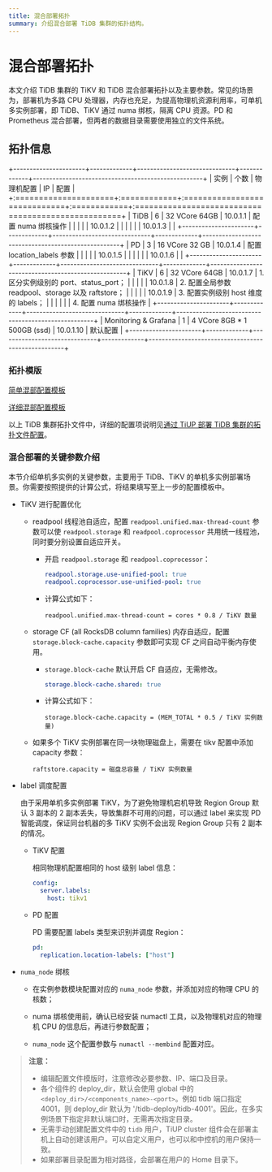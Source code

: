 ```yaml
---
title: 混合部署拓扑
summary: 介绍混合部署 TiDB 集群的拓扑结构。
---
```


# 混合部署拓扑

本文介绍 TiDB 集群的 TiKV 和 TiDB 混合部署拓扑以及主要参数。常见的场景为，部署机为多路 CPU 处理器，内存也充足，为提高物理机资源利用率，可单机多实例部署，即 TiDB、TiKV 通过 numa 绑核，隔离 CPU 资源。PD 和 Prometheus 混合部署，但两者的数据目录需要使用独立的文件系统。

## 拓扑信息

+----------------------+-------------+------------------------------+-------------+----------------------------------------------------+
| 实例                 | 个数        | 物理机配置                   | IP          | 配置                                               |
+:=====================+:============+:=============================+:============+:===================================================+
| TiDB                 | 6           | 32 VCore 64GB                | 10.0.1.1    | 配置 numa 绑核操作                                 |
|                      |             |                              | 10.0.1.2    |                                                    |
|                      |             |                              | 10.0.1.3    |                                                    |
+----------------------+-------------+------------------------------+-------------+----------------------------------------------------+
| PD                   | 3           | 16 VCore 32 GB               | 10.0.1.4    | 配置 location_labels 参数                          |
|                      |             |                              | 10.0.1.5    |                                                    |
|                      |             |                              | 10.0.1.6    |                                                    |
+----------------------+-------------+------------------------------+-------------+----------------------------------------------------+
| TiKV                 | 6           | 32 VCore 64GB                | 10.0.1.7    | 1\. 区分实例级别的 port、status_port；             |
|                      |             |                              | 10.0.1.8    | 2. 配置全局参数 readpool、storage 以及 raftstore； |
|                      |             |                              | 10.0.1.9    | 3. 配置实例级别 host 维度的 labels；               |
|                      |             |                              |             | 4. 配置 numa 绑核操作                              |
+----------------------+-------------+------------------------------+-------------+----------------------------------------------------+
| Monitoring & Grafana | 1           | 4 VCore 8GB \* 1 500GB (ssd) | 10.0.1.10   | 默认配置                                           |
+----------------------+-------------+------------------------------+-------------+----------------------------------------------------+

### 拓扑模版

[简单混部配置模板](https://github.com/pingcap/docs/blob/master/config-templates/simple-multi-instance.yaml)

[详细混部配置模板](https://github.com/pingcap/docs/blob/master/config-templates/complex-multi-instance.yaml)

以上 TiDB 集群拓扑文件中，详细的配置项说明见[通过 TiUP 部署 TiDB 集群的拓扑文件配置](/tiup/tiup-cluster-topology-reference.md)。

### 混合部署的关键参数介绍

本节介绍单机多实例的关键参数，主要用于 TiDB、TiKV 的单机多实例部署场景。你需要按照提供的计算公式，将结果填写至上一步的配置模板中。

- TiKV 进行配置优化

    - readpool 线程池自适应，配置 `readpool.unified.max-thread-count` 参数可以使 `readpool.storage` 和 `readpool.coprocessor` 共用统一线程池，同时要分别设置自适应开关。

        - 开启 `readpool.storage` 和 `readpool.coprocessor`：

            ```yaml
            readpool.storage.use-unified-pool: true
            readpool.coprocessor.use-unified-pool: true
            ```

        - 计算公式如下：

            ```
            readpool.unified.max-thread-count = cores * 0.8 / TiKV 数量
            ```

    - storage CF (all RocksDB column families) 内存自适应，配置 `storage.block-cache.capacity` 参数即可实现 CF 之间自动平衡内存使用。

        - `storage.block-cache` 默认开启 CF 自适应，无需修改。

            ```yaml
            storage.block-cache.shared: true
            ```

        - 计算公式如下：

            ```
            storage.block-cache.capacity = (MEM_TOTAL * 0.5 / TiKV 实例数量)
            ```

    - 如果多个 TiKV 实例部署在同一块物理磁盘上，需要在 tikv 配置中添加 capacity 参数：

        ```
        raftstore.capacity = 磁盘总容量 / TiKV 实例数量
        ```

- label 调度配置

    由于采用单机多实例部署 TiKV，为了避免物理机宕机导致 Region Group 默认 3 副本的 2 副本丢失，导致集群不可用的问题，可以通过 label 来实现 PD 智能调度，保证同台机器的多 TiKV 实例不会出现 Region Group 只有 2 副本的情况。

    - TiKV 配置

        相同物理机配置相同的 host 级别 label 信息：

        ```yml
        config:
          server.labels:
            host: tikv1
        ```

    - PD 配置

        PD 需要配置 labels 类型来识别并调度 Region：

        ```yml
        pd:
          replication.location-labels: ["host"]
        ```

- `numa_node` 绑核

    - 在实例参数模块配置对应的 `numa_node` 参数，并添加对应的物理 CPU 的核数；

    - numa 绑核使用前，确认已经安装 numactl 工具，以及物理机对应的物理机 CPU 的信息后，再进行参数配置；

    - `numa_node` 这个配置参数与 `numactl --membind` 配置对应。

> **注意：**
>
> - 编辑配置文件模版时，注意修改必要参数、IP、端口及目录。
> - 各个组件的 deploy_dir，默认会使用 global 中的 `<deploy_dir>/<components_name>-<port>`。例如 tidb 端口指定 4001，则 deploy_dir 默认为 '/tidb-deploy/tidb-4001'。因此，在多实例场景下指定非默认端口时，无需再次指定目录。
> - 无需手动创建配置文件中的 `tidb` 用户，TiUP cluster 组件会在部署主机上自动创建该用户。可以自定义用户，也可以和中控机的用户保持一致。
> - 如果部署目录配置为相对路径，会部署在用户的 Home 目录下。
